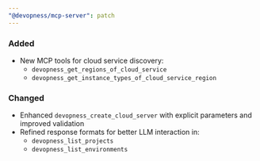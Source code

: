 ```yaml
---
"@devopness/mcp-server": patch
---
```


### Added
- New MCP tools for cloud service discovery:
  - `devopness_get_regions_of_cloud_service`
  - `devopness_get_instance_types_of_cloud_service_region`

### Changed
- Enhanced `devopness_create_cloud_server` with explicit parameters and improved validation
- Refined response formats for better LLM interaction in:
  - `devopness_list_projects`
  - `devopness_list_environments`
